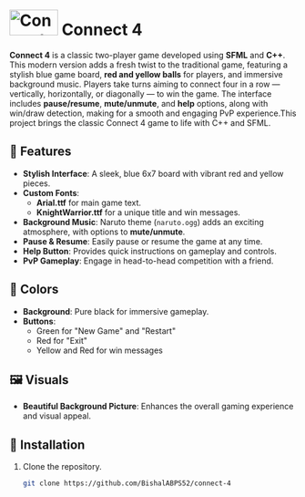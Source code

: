 #   <img src="logo.ico" alt="Connect 4 Icon" width="85" height="45"> Connect 4

**Connect 4** is a classic two-player game developed using **SFML** and **C++**. This modern version adds a fresh twist to the traditional game, featuring a stylish blue game board, **red and yellow balls** for players, and immersive background music. Players take turns aiming to connect four in a row — vertically, horizontally, or diagonally — to win the game. The interface includes **pause/resume**, **mute/unmute**, and **help** options, along with win/draw detection, making for a smooth and engaging PvP experience.This project brings the classic Connect 4 game to life with C++ and SFML.

## 🚀 Features
- **Stylish Interface**: A sleek, blue 6x7 board with vibrant red and yellow pieces.
- **Custom Fonts**: 
  - **Arial.ttf** for main game text.
  - **KnightWarrior.ttf** for a unique title and win messages.
- **Background Music**: Naruto theme (`naruto.ogg`) adds an exciting atmosphere, with options to **mute/unmute**.
- **Pause & Resume**: Easily pause or resume the game at any time.
- **Help Button**: Provides quick instructions on gameplay and controls.
- **PvP Gameplay**: Engage in head-to-head competition with a friend.

## 🎨 Colors
- **Background**: Pure black for immersive gameplay.
- **Buttons**: 
  - Green for "New Game" and "Restart"
  - Red for "Exit" 
  - Yellow and Red for win messages

## 🖼️ Visuals
- **Beautiful Background Picture**: Enhances the overall gaming experience and visual appeal.

## 🔧 Installation
1. Clone the repository.
   ```bash
   git clone https://github.com/BishalABPS52/connect-4
